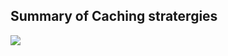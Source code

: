 ## Summary of Caching stratergies
![]({{site.baseurl}}//WhatsApp%20Image%202020-09-08%20at%209.03.10%20AM.jpeg)

